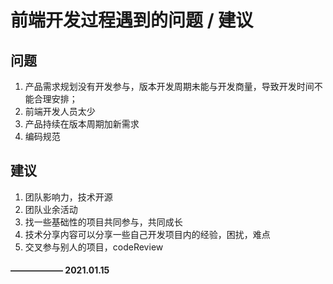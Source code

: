 # 前端开发过程遇到的问题 / 建议

## 问题

1. 产品需求规划没有开发参与，版本开发周期未能与开发商量，导致开发时间不能合理安排；
2. 前端开发人员太少
3. 产品持续在版本周期加新需求
4. 编码规范

## 建议

1. 团队影响力，技术开源
2. 团队业余活动
3. 找一些基础性的项目共同参与，共同成长
4. 技术分享内容可以分享一些自己开发项目内的经验，困扰，难点
5. 交叉参与别人的项目，codeReview

#### ——————  2021.01.15